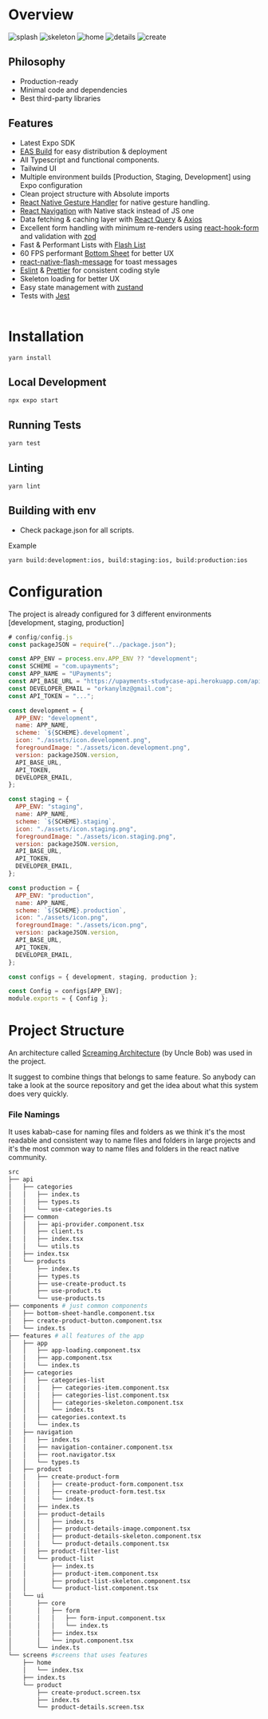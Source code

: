 # Overview

![splash](demo/splash.png 'Splash')
![skeleton](demo/skeleton.png 'Skeleton')
![home](demo/home.png 'Home')
![details](demo/details.png 'Product Details')
![create](demo/create.png 'Create Product')

## Philosophy

- Production-ready
- Minimal code and dependencies
- Best third-party libraries

## Features

- Latest Expo SDK
- [EAS Build](https://docs.expo.dev/build/introduction/) for easy distribution & deployment
- All Typescript and functional components.
- Tailwind UI
- Multiple environment builds [Production, Staging, Development] using Expo configuration
- Clean project structure with Absolute imports
- [React Native Gesture Handler](https://docs.swmansion.com/react-native-gesture-handler/) for native gesture handling.
- [React Navigation](https://reactnavigation.org/) with Native stack instead of JS one
- Data fetching & caching layer with [React Query](https://react-query.tanstack.com) & [Axios](https://github.com/axios/axios)
- Excellent form handling with minimum re-renders using [react-hook-form](https://react-hook-form.com) and validation with [zod](https://github.com/colinhacks/zod)
- Fast & Performant Lists with [Flash List](https://shopify.github.io/flash-list/)
- 60 FPS performant [Bottom Sheet](https://github.com/gorhom/react-native-bottom-sheet) for better UX
- [react-native-flash-message](https://github.com/lucasferreira/react-native-flash-message) for toast messages
- [Eslint](https://eslint.org/) & [Prettier](https://prettier.io/) for consistent coding style
- Skeleton loading for better UX
- Easy state management with [zustand](https://github.com/pmndrs/zustand)
- Tests with [Jest](https://jestjs.io/)<br/><br/>

# Installation

```console
yarn install
```

## Local Development

```console
npx expo start
```

## Running Tests

```console
yarn test
```

## Linting

```console
yarn lint
```

## Building with env

- Check package.json for all scripts.

Example

```console
yarn build:development:ios, build:staging:ios, build:production:ios
```

# Configuration

The project is already configured for 3 different environments [development, staging, production]

```js
# config/config.js
const packageJSON = require("../package.json");

const APP_ENV = process.env.APP_ENV ?? "development";
const SCHEME = "com.upayments";
const APP_NAME = "UPayments";
const API_BASE_URL = "https://upayments-studycase-api.herokuapp.com/api/";
const DEVELOPER_EMAIL = "orkanylmz@gmail.com";
const API_TOKEN = "...";

const development = {
  APP_ENV: "development",
  name: APP_NAME,
  scheme: `${SCHEME}.development`,
  icon: "./assets/icon.development.png",
  foregroundImage: "./assets/icon.development.png",
  version: packageJSON.version,
  API_BASE_URL,
  API_TOKEN,
  DEVELOPER_EMAIL,
};

const staging = {
  APP_ENV: "staging",
  name: APP_NAME,
  scheme: `${SCHEME}.staging`,
  icon: "./assets/icon.staging.png",
  foregroundImage: "./assets/icon.staging.png",
  version: packageJSON.version,
  API_BASE_URL,
  API_TOKEN,
  DEVELOPER_EMAIL,
};

const production = {
  APP_ENV: "production",
  name: APP_NAME,
  scheme: `${SCHEME}.production`,
  icon: "./assets/icon.png",
  foregroundImage: "./assets/icon.png",
  version: packageJSON.version,
  API_BASE_URL,
  API_TOKEN,
  DEVELOPER_EMAIL,
};

const configs = { development, staging, production };

const Config = configs[APP_ENV];
module.exports = { Config };
```

# Project Structure

An architecture called [Screaming Architecture](https://blog.cleancoder.com/uncle-bob/2011/09/30/Screaming-Architecture.html) (by Uncle Bob) was used in the project.

It suggest to combine things that belongs to same feature. So anybody can take a look at the source repository and get the idea about what this system does very quickly.

### File Namings

It uses kabab-case for naming files and folders as we think it's the most readable and consistent way to name files and folders in large projects and it's the most common way to name files and folders in the react native community.

```bash title="Project Structure"
src
├── api
│   ├── categories
│   │   ├── index.ts
│   │   ├── types.ts
│   │   └── use-categories.ts
│   ├── common
│   │   ├── api-provider.component.tsx
│   │   ├── client.ts
│   │   ├── index.tsx
│   │   └── utils.ts
│   ├── index.tsx
│   └── products
│       ├── index.ts
│       ├── types.ts
│       ├── use-create-product.ts
│       ├── use-product.ts
│       └── use-products.ts
├── components # just common components
│   ├── bottom-sheet-handle.component.tsx
│   ├── create-product-button.component.tsx
│   └── index.ts
├── features # all features of the app
│   ├── app
│   │   ├── app-loading.component.tsx
│   │   ├── app.component.tsx
│   │   └── index.ts
│   ├── categories
│   │   ├── categories-list
│   │   │   ├── categories-item.component.tsx
│   │   │   ├── categories-list.component.tsx
│   │   │   ├── categories-skeleton.component.tsx
│   │   │   └── index.ts
│   │   ├── categories.context.ts
│   │   └── index.ts
│   ├── navigation
│   │   ├── index.ts
│   │   ├── navigation-container.component.tsx
│   │   ├── root.navigator.tsx
│   │   └── types.ts
│   ├── product
│   │   ├── create-product-form
│   │   │   ├── create-product-form.component.tsx
│   │   │   ├── create-product-form.test.tsx
│   │   │   └── index.ts
│   │   ├── index.ts
│   │   ├── product-details
│   │   │   ├── index.ts
│   │   │   ├── product-details-image.component.tsx
│   │   │   ├── product-details-skeleton.component.tsx
│   │   │   └── product-details.component.tsx
│   │   ├── product-filter-list
│   │   └── product-list
│   │       ├── index.ts
│   │       ├── product-item.component.tsx
│   │       ├── product-list-skeleton.component.tsx
│   │       └── product-list.component.tsx
│   └── ui
│       ├── core
│       │   ├── form
│       │   │   ├── form-input.component.tsx
│       │   │   └── index.ts
│       │   ├── index.tsx
│       │   └── input.component.tsx
│       └── index.ts
└── screens #screens that uses features
    ├── home
    │   └── index.tsx
    ├── index.ts
    └── product
        ├── create-product.screen.tsx
        ├── index.ts
        └── product-details.screen.tsx
```

